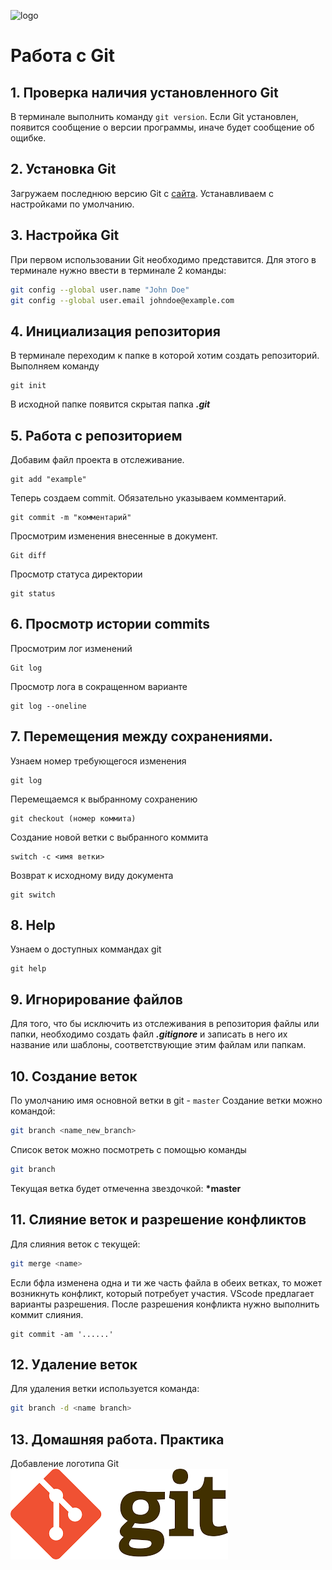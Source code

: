 ![logo](img.jpeg)

# Работа с Git
## 1. Проверка наличия установленного Git
В терминале выполнить команду `git version`. Если Git установлен, появится сообщение о версии программы, иначе будет сообщение об ощибке.

## 2. Установка Git
Загружаем последнюю версию Git c [сайта](https://git-scm.com/download/win).
Устанавливаем с настройками по умолчанию.

## 3. Настройка Git
При первом использовании Git необходимо представится. Для этого в терминале нужно ввести в терминале 2 команды:
```Bash
git config --global user.name "John Doe"
git config --global user.email johndoe@example.com
```

## 4. Инициализация репозитория
В терминале переходим к папке в которой хотим создать репозиторий. Выполняем команду
```
git init
```
В исходной папке появится скрытая папка ***.git***

## 5. Работа с репозиторием
Добавим файл проекта в отслеживание.
```
git add "example"
```
Теперь создаем commit. Обязательно указываем комментарий.
```
git commit -m "комментарий"
```
Просмотрим изменения внесенные в документ.
```
Git diff
```
Просмотр статуса директории
```
git status
```
## 6. Просмотр истории commits
Просмотрим лог изменений 
```
Git log
```
Просмотр лога в сокращенном варианте
```
git log --oneline
```
## 7. Перемещения между сохранениями.
Узнаем номер требующегося изменения
```
git log
```
Перемещаемся к выбранному сохранению
```
git checkout (номер коммита)
```
Создание новой ветки с выбранного коммита
```
switch -c <имя ветки>
```
Возврат к исходному виду документа
```
git switch
```
## 8. Help
Узнаем о доступных коммандах git
```
git help
```

## 9. Игнорирование файлов
Для того, что бы исключить из отслеживания в репозитория файлы или папки, необходимо создать файл ***.gitignore*** и записать в него их название или шаблоны, соответствующие этим файлам или папкам.

## 10. Создание веток
По умолчанию имя основной ветки в git - `master`
Создание ветки можно командой:
```Bash
git branch <name_new_branch>
```
Список веток можно посмотреть с помощью команды
```Bash
git branch
```
Текущая ветка будет отмеченна звездочкой: **\*master**

## 11. Слияние веток и разрешение конфликтов
Для слияния веток с текущей:
```Bash
git merge <name>
```
Если бфла изменена одна и ти же часть файла в обеих ветках, то может возникнуть конфликт, который потребует участия. VScode предлагает варианты разрешения.
После разрешения конфликта нужно выполнить коммит слияния.
```
git commit -am '......'
```
## 12. Удаление веток
Для удаления ветки используется команда:
```Bash
git branch -d <name branch>
```
## 13. Домашняя работа. Практика
Добавление логотипа Git
![logogit](git.png)
